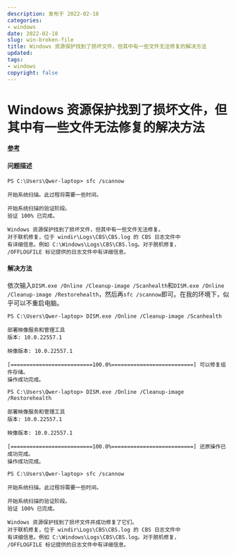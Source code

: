 ```yaml
---
description: 发布于 2022-02-18
categories:
- windows
date: 2022-02-18
slug: win-broken-file
title: Windows 资源保护找到了损坏文件，但其中有一些文件无法修复的解决方法
updated:
tags:
- windows
copyright: false
---
```


# Windows 资源保护找到了损坏文件，但其中有一些文件无法修复的解决方法

[**参考**](https://www.cnblogs.com/karmapeng/p/10241731.html)

#### 问题描述

```
PS C:\Users\Qwer-laptop> sfc /scannow

开始系统扫描。此过程将需要一些时间。

开始系统扫描的验证阶段。
验证 100% 已完成。

Windows 资源保护找到了损坏文件，但其中有一些文件无法修复。
对于联机修复，位于 windir\Logs\CBS\CBS.log 的 CBS 日志文件中
有详细信息。例如 C:\Windows\Logs\CBS\CBS.log。对于脱机修复，
/OFFLOGFILE 标记提供的日志文件中有详细信息。
```

#### 解决方法

依次输入`DISM.exe /Online /Cleanup-image /Scanhealth`和`DISM.exe /Online /Cleanup-image /Restorehealth`，然后再`sfc /scannow`即可。在我的环境下，似乎可以不重启电脑。

```
PS C:\Users\Qwer-laptop> DISM.exe /Online /Cleanup-image /Scanhealth

部署映像服务和管理工具
版本: 10.0.22557.1

映像版本: 10.0.22557.1

[==========================100.0%==========================] 可以修复组件存储。
操作成功完成。
```

```
PS C:\Users\Qwer-laptop> DISM.exe /Online /Cleanup-image /Restorehealth

部署映像服务和管理工具
版本: 10.0.22557.1

映像版本: 10.0.22557.1

[==========================100.0%==========================] 还原操作已成功完成。
操作成功完成。
```

```
PS C:\Users\Qwer-laptop> sfc /scannow

开始系统扫描。此过程将需要一些时间。

开始系统扫描的验证阶段。
验证 100% 已完成。

Windows 资源保护找到了损坏文件并成功修复了它们。
对于联机修复，位于 windir\Logs\CBS\CBS.log 的 CBS 日志文件中
有详细信息。例如 C:\Windows\Logs\CBS\CBS.log。对于脱机修复，
/OFFLOGFILE 标记提供的日志文件中有详细信息。
```
